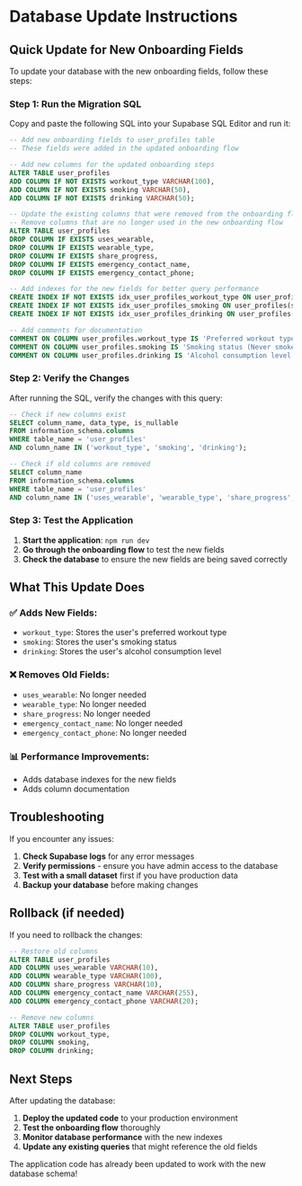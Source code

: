 # Database Update Instructions

## Quick Update for New Onboarding Fields

To update your database with the new onboarding fields, follow these steps:

### Step 1: Run the Migration SQL

Copy and paste the following SQL into your Supabase SQL Editor and run it:

```sql
-- Add new onboarding fields to user_profiles table
-- These fields were added in the updated onboarding flow

-- Add new columns for the updated onboarding steps
ALTER TABLE user_profiles
ADD COLUMN IF NOT EXISTS workout_type VARCHAR(100),
ADD COLUMN IF NOT EXISTS smoking VARCHAR(50),
ADD COLUMN IF NOT EXISTS drinking VARCHAR(50);

-- Update the existing columns that were removed from the onboarding flow
-- Remove columns that are no longer used in the new onboarding flow
ALTER TABLE user_profiles
DROP COLUMN IF EXISTS uses_wearable,
DROP COLUMN IF EXISTS wearable_type,
DROP COLUMN IF EXISTS share_progress,
DROP COLUMN IF EXISTS emergency_contact_name,
DROP COLUMN IF EXISTS emergency_contact_phone;

-- Add indexes for the new fields for better query performance
CREATE INDEX IF NOT EXISTS idx_user_profiles_workout_type ON user_profiles(workout_type);
CREATE INDEX IF NOT EXISTS idx_user_profiles_smoking ON user_profiles(smoking);
CREATE INDEX IF NOT EXISTS idx_user_profiles_drinking ON user_profiles(drinking);

-- Add comments for documentation
COMMENT ON COLUMN user_profiles.workout_type IS 'Preferred workout type (Yoga, Home Gym, Gym, Swimming, Cardio, HIIT)';
COMMENT ON COLUMN user_profiles.smoking IS 'Smoking status (Never smoked, Former smoker, Occasional smoker, Regular smoker)';
COMMENT ON COLUMN user_profiles.drinking IS 'Alcohol consumption level (Never drink, Occasionally, Moderately, Regularly, Heavily)';
```

### Step 2: Verify the Changes

After running the SQL, verify the changes with this query:

```sql
-- Check if new columns exist
SELECT column_name, data_type, is_nullable
FROM information_schema.columns
WHERE table_name = 'user_profiles'
AND column_name IN ('workout_type', 'smoking', 'drinking');

-- Check if old columns are removed
SELECT column_name
FROM information_schema.columns
WHERE table_name = 'user_profiles'
AND column_name IN ('uses_wearable', 'wearable_type', 'share_progress', 'emergency_contact_name', 'emergency_contact_phone');
```

### Step 3: Test the Application

1. **Start the application**: `npm run dev`
2. **Go through the onboarding flow** to test the new fields
3. **Check the database** to ensure the new fields are being saved correctly

## What This Update Does

### ✅ Adds New Fields:

- `workout_type`: Stores the user's preferred workout type
- `smoking`: Stores the user's smoking status
- `drinking`: Stores the user's alcohol consumption level

### ❌ Removes Old Fields:

- `uses_wearable`: No longer needed
- `wearable_type`: No longer needed
- `share_progress`: No longer needed
- `emergency_contact_name`: No longer needed
- `emergency_contact_phone`: No longer needed

### 📊 Performance Improvements:

- Adds database indexes for the new fields
- Adds column documentation

## Troubleshooting

If you encounter any issues:

1. **Check Supabase logs** for any error messages
2. **Verify permissions** - ensure you have admin access to the database
3. **Test with a small dataset** first if you have production data
4. **Backup your database** before making changes

## Rollback (if needed)

If you need to rollback the changes:

```sql
-- Restore old columns
ALTER TABLE user_profiles
ADD COLUMN uses_wearable VARCHAR(10),
ADD COLUMN wearable_type VARCHAR(100),
ADD COLUMN share_progress VARCHAR(10),
ADD COLUMN emergency_contact_name VARCHAR(255),
ADD COLUMN emergency_contact_phone VARCHAR(20);

-- Remove new columns
ALTER TABLE user_profiles
DROP COLUMN workout_type,
DROP COLUMN smoking,
DROP COLUMN drinking;
```

## Next Steps

After updating the database:

1. **Deploy the updated code** to your production environment
2. **Test the onboarding flow** thoroughly
3. **Monitor database performance** with the new indexes
4. **Update any existing queries** that might reference the old fields

The application code has already been updated to work with the new database schema!

